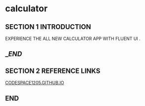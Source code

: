 # calculator
## SECTION 1 INTRODUCTION 

EXPERIENCE THE ALL NEW CALCULATOR APP WITH FLUENT UI . 

## ____END___

## SECTION 2 REFERENCE LINKS 

[CODESPACE1205.GITHUB.IO](CODESPACE1205.GITHUB.IO)

## ____END____
